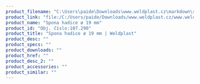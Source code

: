 ```yaml
---
product_filename: "C:\Users\paide\Downloads\www.weldplast.cz\markdown\spona-hadice-o-19-mm.md"
product_link: "file:/C:/Users/paide/Downloads/www.weldplast.cz/www.weldplast.cz/sk/spona-hadice-o-19-mm"
product_name: "Spona hadice ø 19 mm"
product_id: "Obj. číslo:107.290"
product_title: "Spona hadice ø 19 mm | Weldplast"
product_desc: ""
product_specs: ""
product_downloads: ""
product_href: ""
product_desc_2: ""
product_accessories: ""
product_similar: ""
---
```

